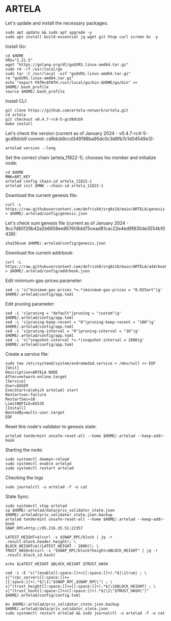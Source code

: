 # ARTELA

Let's update and install the necessary packages:
````
sudo apt update && sudo apt upgrade -y
sudo apt install build-essential jq wget git htop curl screen bc -y
````
Install Go:
````
cd $HOME
VRS="1.21.5"
wget "https://golang.org/dl/go$VRS.linux-amd64.tar.gz"
sudo rm -rf /usr/local/go
sudo tar -C /usr/local -xzf "go$VRS.linux-amd64.tar.gz"
rm "go$VRS.linux-amd64.tar.gz"
echo "export PATH=$PATH:/usr/local/go/bin:$HOME/go/bin" >> $HOME/.bash_profile
source $HOME/.bash_profile
````
Install CLI:
````
git clone https://github.com/artela-network/artela.git
cd artela
git checkout v0.4.7-rc4-5-gcd9dcb9
make install
````
Let's check the version (current as of January 2024 - v0.4.7-rc4-5-gcd9dcb9 commit: cd9dcb9ccd349198ba95dc0c3d8fb7c1d04549e3):
````
artelad version --long
````
Set the correct chain (artela_11822-1), chooses his moniker and initialize node:
````
cd $HOME
MNK=ART_KEY
artelad config chain-id artela_11822-1
artelad init $MNK --chain-id artela_11822-1
````
Download the current genesis file:
````
curl -L https://raw.githubusercontent.com/defrisk0/srg0z10/main/ARTELA/genesis.json > $HOME/.artelad/config/genesis.json
````
Let's check sum genesis file (current as of January 2024 - 9cc7d80f29b42a2b6658ee867608dd75cead81cac22e4ed9f830de3554b10438):
````
sha256sum $HOME/.artelad/config/genesis.json
````
Download the current addrbook:
````
curl -L https://raw.githubusercontent.com/defrisk0/srg0z10/main/ARTELA/addrbook.json > $HOME/.artelad/config/addrbook.json
````
Edit minimum-gas-prices parameter:
````
sed -i 's|^minimum-gas-prices *=.*|minimum-gas-prices = "0.025art"|g' $HOME/.artelad/config/app.toml
````
Edit pruning parameter:
````
sed -i 's|pruning = "default"|pruning = "custom"|g' $HOME/.artelad/config/app.toml
sed -i 's|pruning-keep-recent = "0"|pruning-keep-recent = "100"|g' $HOME/.artelad/config/app.toml
sed -i 's|pruning-interval = "0"|pruning-interval = "10"|g' $HOME/.artelad/config/app.toml
sed -i 's|^snapshot-interval *=.*|snapshot-interval = 2000|g' $HOME/.artelad/config/app.toml
````
Create a service file:
````
sudo tee /etc/systemd/system/andromedad.service > /dev/null << EOF
[Unit]
Description=ARTELA NODE
After=network-online.target
[Service]
User=$USER
ExecStart=$(which artelad) start
Restart=on-failure
RestartSec=10
LimitNOFILE=65535
[Install]
WantedBy=multi-user.target
EOF
````
Reset this node's validator to genesis state:
````
artelad tendermint unsafe-reset-all --home $HOME/.artelad --keep-addr-book
````
Starting the node:
````
sudo systemctl daemon-reload
sudo systemctl enable artelad
sudo systemctl restart artelad
````
Checking the logs
````
sudo journalctl -u artelad -f -o cat
````
State Sync:
````
sudo systemctl stop artelad
cp $HOME/.artelad/data/priv_validator_state.json $HOME/.artelad/priv_validator_state.json.backup
artelad tendermint unsafe-reset-all --home $HOME/.artelad --keep-addr-book
SNAP_RPC=http://95.216.35.51:22357

LATEST_HEIGHT=$(curl -s $SNAP_RPC/block | jq -r .result.block.header.height); \
BLOCK_HEIGHT=$((LATEST_HEIGHT - 2000)); \
TRUST_HASH=$(curl -s "$SNAP_RPC/block?height=$BLOCK_HEIGHT" | jq -r .result.block_id.hash)

echo $LATEST_HEIGHT $BLOCK_HEIGHT $TRUST_HASH

sed -i -E "s|^(enable[[:space:]]+=[[:space:]]+).*$|\1true| ; \
s|^(rpc_servers[[:space:]]+=[[:space:]]+).*$|\1\"$SNAP_RPC,$SNAP_RPC\"| ; \
s|^(trust_height[[:space:]]+=[[:space:]]+).*$|\1$BLOCK_HEIGHT| ; \
s|^(trust_hash[[:space:]]+=[[:space:]]+).*$|\1\"$TRUST_HASH\"|" $HOME/.artelad/config/config.toml

mv $HOME/.artelad/priv_validator_state.json.backup $HOME/.artelad/data/priv_validator_state.json
sudo systemctl restart artelad && sudo journalctl -u artelad -f -o cat
````
